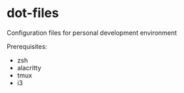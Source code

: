 # dot-files
Configuration files for personal development environment

Prerequisites:
* zsh
* alacritty
* tmux
* i3
